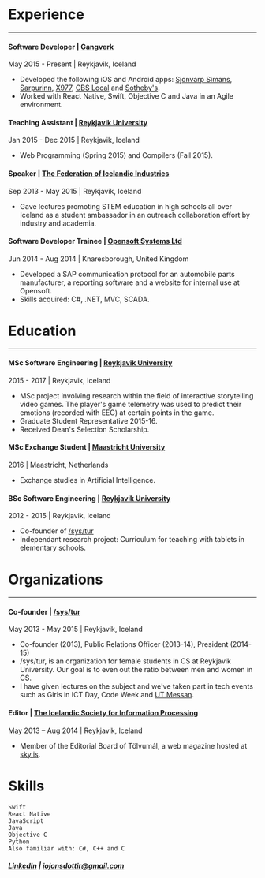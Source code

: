 # Experience
___
#### **Software Developer** | [Gangverk](http://gangverk.is/)
May 2015 - Present | Reykjavik, Iceland
- Developed the following iOS and Android apps: [Sjonvarp Simans](https://itunes.apple.com/us/app/sj%C3%B3nvarp-s%C3%ADmans/id724740942?mt=8), [Sarpurinn](https://itunes.apple.com/is/app/sarpurinn/id932907172?mt=8), [X977](https://itunes.apple.com/is/app/x977/id635535416?mt=8), [CBS Local](https://itunes.apple.com/us/app/cbs-local/id532811902?mt=8) and [Sotheby's](https://itunes.apple.com/us/app/sothebys/id1061156465?mt=8).
- Worked with React Native, Swift, Objective C and Java in an Agile environment.

#### **Teaching Assistant** | [Reykjavik University](https://www.ru.is/)
Jan 2015 - Dec 2015 | Reykjavik, Iceland
- Web Programming (Spring 2015) and Compilers (Fall 2015).

#### **Speaker** | [The Federation of Icelandic Industries](http://www.si.is/)
Sep 2013 - May 2015 | Reykjavik, Iceland
- Gave lectures promoting STEM education in high schools all over Iceland as a student ambassador in an outreach collaboration effort by industry and academia.

#### **Software Developer Trainee** | [Opensoft Systems Ltd](http://www.opensoftsystems.co.uk/)
Jun 2014 - Aug 2014 | Knaresborough, United Kingdom
- Developed a SAP communication protocol for an automobile parts manufacturer, a reporting software and a website for internal use at Opensoft. 
- Skills acquired: C#, .NET, MVC, SCADA.

# Education
___
#### **MSc Software Engineering** | [Reykjavik University](https://www.ru.is/)
2015 - 2017 | Reykjavik, Iceland
- MSc project involving research within the field of interactive storytelling video games. The player's game telemetry was used to predict their emotions (recorded with EEG) at certain points in the game.
- Graduate Student Representative 2015-16.
- Received Dean's Selection Scholarship.

#### **MSc Exchange Student** | [Maastricht University](https://www.maastrichtuniversity.nl/about-um/faculties/humanities-and-sciences/department-data-science-knowledge-engineering)
2016 | Maastricht, Netherlands
- Exchange studies in Artificial Intelligence.

#### **BSc Software Engineering** | [Reykjavik University](https://www.ru.is/)
2012 - 2015 | Reykjavik, Iceland
- Co-founder of [/sys/tur](#organizations)
- Independant research project: Curriculum for teaching with tablets in elementary schools.

# Organizations
___
#### **Co-founder** | [/sys/tur](http://systur.ru.is/)
May 2013 - May 2015 | Reykjavik, Iceland
- Co-founder (2013), Public Relations Officer (2013-14), President (2014-15)
- /sys/tur, is an organization for female students in CS at Reykjavik University. Our goal is to even out the ratio between men and women in CS. 
- I have given lectures on the subject and we've taken part in tech events such as Girls in ICT Day, Code Week and [UT Messan](http://utmessan.is/).

#### **Editor** | [The Icelandic Society for Information Processing](http://www.sky.is/)
May 2013 – Aug 2014 | Reykjavik, Iceland 
- Member of the Editorial Board of Tölvumál, a web magazine hosted at [sky.is](http://www.sky.is/).

# Skills
```
Swift
React Native
JavaScript
Java
Objective C
Python
Also familiar with: C#, C++ and C
```
##### [LinkedIn](https://linkedin.com/in/ingibjorg-osk-jonsdottir) | [iojonsdottir@gmail.com](mailto:iojonsdottir@gmail.com)

